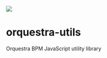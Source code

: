 [![](https://data.jsdelivr.com/v1/package/gh/pedbernardo/orquestra-utils/badge)](https://www.jsdelivr.com/package/gh/pedbernardo/orquestra-utils)
# orquestra-utils
Orquestra BPM JavaScript utility library
